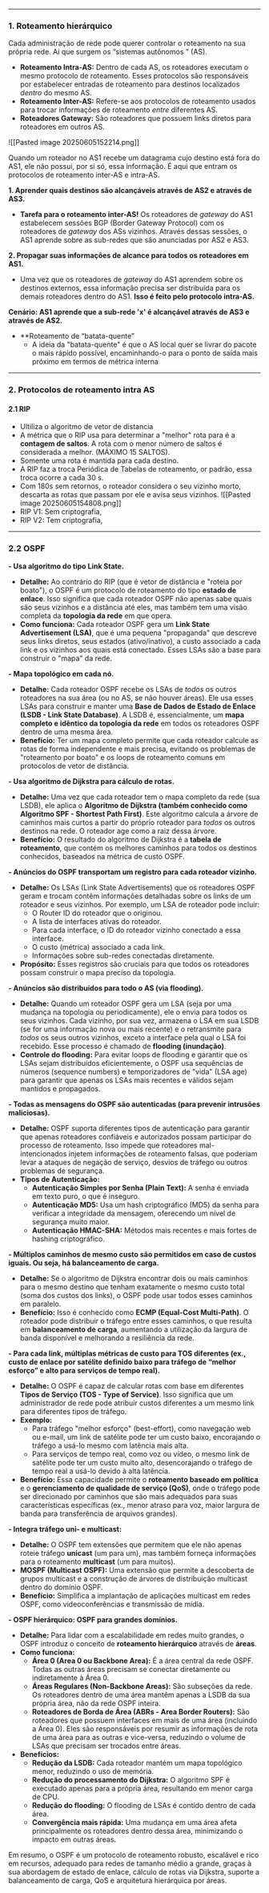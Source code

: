 
---

### **1. Roteamento hierárquico**
Cada administração de rede pode querer controlar o roteamento na sua
própria rede. Ai que surgem os  “sistemas autônomos ” (AS).

- **Roteamento Intra-AS:** Dentro de cada AS, os roteadores executam o mesmo protocolo de roteamento. Esses protocolos são responsáveis por estabelecer entradas de roteamento para destinos localizados _dentro_ do mesmo AS.
- **Roteamento Inter-AS:** Refere-se aos protocolos de roteamento usados para trocar informações de roteamento _entre_ diferentes AS. 
- **Roteadores Gateway:** São roteadores que possuem links diretos para roteadores em outros AS. 

![[Pasted image 20250605152214.png]]

Quando um roteador no AS1 recebe um datagrama cujo destino está fora do AS1, ele não possui, por si só, essa informação. É aqui que entram os protocolos de roteamento inter-AS e intra-AS.

**1. Aprender quais destinos são alcançáveis através de AS2 e através de AS3.**
- **Tarefa para o roteamento inter-AS!** Os roteadores de _gateway_ do AS1 estabelecem sessões BGP (Border Gateway Protocol) com os roteadores de _gateway_ dos ASs vizinhos. Através dessas sessões, o AS1 aprende sobre as sub-redes que são anunciadas por AS2 e AS3. 

**2. Propagar suas informações de alcance para todos os roteadores em AS1.**
- Uma vez que os roteadores de _gateway_ do AS1 aprendem sobre os destinos externos, essa informação precisa ser distribuída para os demais roteadores dentro do AS1. **Isso é feito pelo protocolo intra-AS.** 

**Cenário: AS1 aprende que a sub-rede 'x' é alcançável através de AS3 e através de AS2.**
- **Roteamento de “batata-quente”
    - A ideia da "batata-quente" é que o AS local quer se livrar do pacote o mais rápido possível, encaminhando-o para o ponto de saída mais próximo em termos de métrica interna 

---
### **2. Protocolos de roteamento intra AS**

#### **2.1 RIP**
- Ultiliza o algoritmo de vetor de distancia
- A métrica que o RIP usa para determinar a "melhor" rota para é a **contagem de saltos**. A rota com o menor número de saltos é considerada a melhor. (MÁXIMO 15 SALTOS).
- Somente uma rota é mantida para cada destino.
- A RIP faz a troca Periódica de Tabelas de roteamento, or padrão, essa troca ocorre a cada 30 s.
- Com 180s sem retornos, o roteador considera o seu vizinho morto, descarta as rotas que passam por ele e avisa seus vizinhos.
![[Pasted image 20250605154808.png]]
- RIP V1: Sem criptografia,
- RIP V2: Tem criptografia, 

---
### **2.2 OSPF**

**- Usa algoritmo do tipo Link State.**

- **Detalhe:** Ao contrário do RIP (que é vetor de distância e "roteia por boato"), o OSPF é um protocolo de roteamento do tipo **estado de enlace**. Isso significa que cada roteador OSPF não apenas sabe quais são seus vizinhos e a distância até eles, mas também tem uma visão completa da **topologia da rede** em que opera.
- **Como funciona:** Cada roteador OSPF gera um **Link State Advertisement (LSA)**, que é uma pequena "propaganda" que descreve seus links diretos, seus estados (ativo/inativo), a custo associado a cada link e os vizinhos aos quais está conectado. Esses LSAs são a base para construir o "mapa" da rede.

**- Mapa topológico em cada nó.**

- **Detalhe:** Cada roteador OSPF recebe os LSAs de _todos_ os outros roteadores na sua área (ou no AS, se não houver áreas). Ele usa esses LSAs para construir e manter uma **Base de Dados de Estado de Enlace (LSDB - Link State Database)**. A LSDB é, essencialmente, um **mapa completo e idêntico da topologia da rede** em todos os roteadores OSPF dentro de uma mesma área.
- **Benefício:** Ter um mapa completo permite que cada roteador calcule as rotas de forma independente e mais precisa, evitando os problemas de "roteamento por boato" e os loops de roteamento comuns em protocolos de vetor de distância.

**- Usa algoritmo de Dijkstra para cálculo de rotas.**

- **Detalhe:** Uma vez que cada roteador tem o mapa completo da rede (sua LSDB), ele aplica o **Algoritmo de Dijkstra (também conhecido como Algoritmo SPF - Shortest Path First)**. Este algoritmo calcula a árvore de caminhos mais curtos a partir do próprio roteador para _todos_ os outros destinos na rede. O roteador age como a raiz dessa árvore.
- **Benefício:** O resultado do algoritmo de Dijkstra é a **tabela de roteamento**, que contém os melhores caminhos para todos os destinos conhecidos, baseados na métrica de custo OSPF.

**- Anúncios do OSPF transportam um registro para cada roteador vizinho.**

- **Detalhe:** Os LSAs (Link State Advertisements) que os roteadores OSPF geram e trocam contêm informações detalhadas sobre os links de um roteador e seus vizinhos. Por exemplo, um LSA de roteador pode incluir:
    - O Router ID do roteador que o originou.
    - A lista de interfaces ativas do roteador.
    - Para cada interface, o ID do roteador vizinho conectado a essa interface.
    - O custo (métrica) associado a cada link.
    - Informações sobre sub-redes conectadas diretamente.
- **Propósito:** Esses registros são cruciais para que todos os roteadores possam construir o mapa preciso da topologia.

**- Anúncios são distribuídos para todo o AS (via flooding).**

- **Detalhe:** Quando um roteador OSPF gera um LSA (seja por uma mudança na topologia ou periodicamente), ele o envia para todos os seus vizinhos. Cada vizinho, por sua vez, armazena o LSA em sua LSDB (se for uma informação nova ou mais recente) e o retransmite para _todos_ os seus outros vizinhos, exceto a interface pela qual o LSA foi recebido. Esse processo é chamado de **flooding (inundação)**.
- **Controle do flooding:** Para evitar loops de flooding e garantir que os LSAs sejam distribuídos eficientemente, o OSPF usa sequências de números (sequence numbers) e temporizadores de "vida" (LSA age) para garantir que apenas os LSAs mais recentes e válidos sejam mantidos e propagados.

**- Todas as mensagens do OSPF são autenticadas (para prevenir intrusões maliciosas).**

- **Detalhe:** OSPF suporta diferentes tipos de autenticação para garantir que apenas roteadores confiáveis e autorizados possam participar do processo de roteamento. Isso impede que roteadores mal-intencionados injetem informações de roteamento falsas, que poderiam levar a ataques de negação de serviço, desvios de tráfego ou outros problemas de segurança.
- **Tipos de Autenticação:**
    - **Autenticação Simples por Senha (Plain Text):** A senha é enviada em texto puro, o que é inseguro.
    - **Autenticação MD5:** Usa um hash criptográfico (MD5) da senha para verificar a integridade da mensagem, oferecendo um nível de segurança muito maior.
    - **Autenticação HMAC-SHA:** Métodos mais recentes e mais fortes de hashing criptográfico.

**- Múltiplos caminhos de mesmo custo são permitidos em caso de custos iguais. Ou seja, há balanceamento de carga.**

- **Detalhe:** Se o algoritmo de Dijkstra encontrar dois ou mais caminhos para o mesmo destino que tenham exatamente o mesmo custo total (soma dos custos dos links), o OSPF pode usar todos esses caminhos em paralelo.
- **Benefício:** Isso é conhecido como **ECMP (Equal-Cost Multi-Path)**. O roteador pode distribuir o tráfego entre esses caminhos, o que resulta em **balanceamento de carga**, aumentando a utilização da largura de banda disponível e melhorando a resiliência da rede.

**- Para cada link, múltiplas métricas de custo para TOS diferentes (ex., custo de enlace por satélite definido baixo para tráfego de “melhor esforço” e alto para serviços de tempo real).**

- **Detalhe:** O OSPF é capaz de calcular rotas com base em diferentes **Tipos de Serviço (TOS - Type of Service)**. Isso significa que um administrador de rede pode atribuir custos diferentes a um mesmo link para diferentes tipos de tráfego.
- **Exemplo:**
    - Para tráfego "melhor esforço" (best-effort), como navegação web ou e-mail, um link de satélite pode ter um custo baixo, encorajando o tráfego a usá-lo mesmo com latência mais alta.
    - Para serviços de tempo real, como voz ou vídeo, o mesmo link de satélite pode ter um custo muito alto, desencorajando o tráfego de tempo real a usá-lo devido à alta latência.
- **Benefício:** Essa capacidade permite o **roteamento baseado em política** e o **gerenciamento de qualidade de serviço (QoS)**, onde o tráfego pode ser direcionado por caminhos que são mais adequados para suas características específicas (ex., menor atraso para voz, maior largura de banda para transferência de arquivos grandes).

**- Integra tráfego uni- e multicast:**

- **Detalhe:** O OSPF tem extensões que permitem que ele não apenas roteie tráfego **unicast** (um para um), mas também forneça informações para o roteamento **multicast** (um para muitos).
- **MOSPF (Multicast OSPF):** Uma extensão que permite a descoberta de grupos multicast e a construção de árvores de distribuição multicast dentro do domínio OSPF.
- **Benefício:** Simplifica a implantação de aplicações multicast em redes OSPF, como videoconferências e transmissão de mídia.

**- OSPF hierárquico: OSPF para grandes domínios.**

- **Detalhe:** Para lidar com a escalabilidade em redes muito grandes, o OSPF introduz o conceito de **roteamento hierárquico** através de **áreas**.
- **Como funciona:**
    - **Área 0 (Area 0 ou Backbone Area):** É a área central da rede OSPF. Todas as outras áreas precisam se conectar diretamente ou indiretamente à Área 0.
    - **Áreas Regulares (Non-Backbone Areas):** São subseções da rede. Os roteadores dentro de uma área mantêm apenas a LSDB da sua própria área, não da rede OSPF inteira.
    - **Roteadores de Borda de Área (ABRs - Area Border Routers):** São roteadores que possuem interfaces em mais de uma área (incluindo a Área 0). Eles são responsáveis por resumir as informações de rota de uma área para as outras e vice-versa, reduzindo o volume de LSAs que precisam ser trocados entre áreas.
- **Benefícios:**
    - **Redução da LSDB:** Cada roteador mantém um mapa topológico menor, reduzindo o uso de memória.
    - **Redução do processamento do Dijkstra:** O algoritmo SPF é executado apenas para a própria área, resultando em menor carga de CPU.
    - **Redução do flooding:** O flooding de LSAs é contido dentro de cada área.
    - **Convergência mais rápida:** Uma mudança em uma área afeta principalmente os roteadores dentro dessa área, minimizando o impacto em outras áreas.

Em resumo, o OSPF é um protocolo de roteamento robusto, escalável e rico em recursos, adequado para redes de tamanho médio a grande, graças à sua abordagem de estado de enlace, cálculo de rotas via Dijkstra, suporte a balanceamento de carga, QoS e arquitetura hierárquica por áreas.







